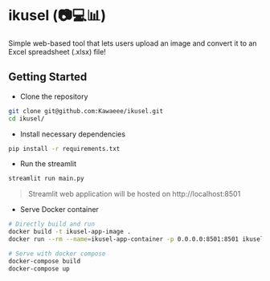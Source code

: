 # ikusel (📷💻📊)

Simple web-based tool that lets users upload an image and convert it to an Excel spreadsheet (.xlsx) file!

## Getting Started

* Clone the repository
```bash
git clone git@github.com:Kawaeee/ikusel.git
cd ikusel/
```

* Install necessary dependencies
```bash
pip install -r requirements.txt
```

* Run the streamlit
```bash
streamlit run main.py
```
> Streamlit web application will be hosted on http://localhost:8501

* Serve Docker container
```bash
# Directly build and run
docker build -t ikusel-app-image .
docker run --rm --name=ikusel-app-container -p 0.0.0.0:8501:8501 ikusel-app-image

# Serve with docker compose
docker-compose build
docker-compose up
```
